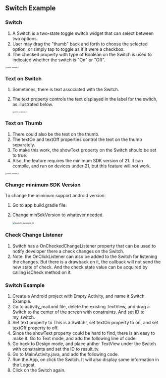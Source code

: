 ## Switch Example

### Switch

1. A Switch is a two-state toggle switch widget that can select between two options.
2. User may drag the "thumb" back and forth to choose the selected option, or simply tap to toggle as if it were a checkbox.
3. The checked property with type of Boolean on the Switch is used to indicated whether the switch is "On" or "Off".

<img src="C:\Users\LSY\Desktop\安卓课\安卓1\Module6\md\images\switch_example_1.png" alt="switch_example_1" style="zoom: 33%;" />

### Text on Switch

1. Sometimes, there is text associated with the Switch.

2. The text property controls the text displayed in the label for the switch, as illustrated below.

   <img src="C:\Users\LSY\Desktop\安卓课\安卓1\Module6\md\images\switch_example_2.png" alt="switch_example_2" style="zoom: 33%;" />

### Text on Thumb

1. There could also be the text on the thumb.
2. The textOn and textOff properties control the text on the thumb separately.
3. To make this work, the showText property on the Switch should be set to true.
4. Also, the feature requires the minimum SDK version of 21. It can compile, and run on devices under 21, but this feature will not work.

<img src="C:\Users\LSY\Desktop\安卓课\安卓1\Module6\md\images\switch_example_3.png" alt="switch_example_3" style="zoom:33%;" />

### Change minimum SDK Version

To change the minimum support android version:

1. Go to app build.gradle file.

2. Change minSdkVersion to whatever needed.

   <img src="C:\Users\LSY\Desktop\安卓课\安卓1\Module6\md\images\switch_example_4.png" alt="switch_example_4" style="zoom: 50%;" />

### Check Change Listener

1. Switch has a OnCheckedChangeListener property that can be used to notify developer there a check changes on the Switch.
2. Note: the OnClickListener can also be added to the Switch for listening the changes. But there is a drawback on it, the callback will not send the new state of check. And the check state value can be acquired by calling isCheck method on it.

### Switch Example

1. Create a Android project with Empty Activity, and name it Switch Example.
2. Go to activity_mail.xml file, delete the existing TextView, and drag a Switch to the center of the screen with constraints. And set ID to my_switch.
3. Set text property to This is a Switch!, set textOn property to on, and set textOff property to off.
4. Since the showText property could be hard to find, there is an easy to make it. Go to Text mode, and add the following line of code.
5. Go back to Design mode, and place anther TextView under the Switch with constraints and set the ID to result_tv.
6. Go to MainActivity.java, and add the following code.
7. Run the App, on click the Switch. It will also display some information in the Logcat.
8. Click on the Switch again.